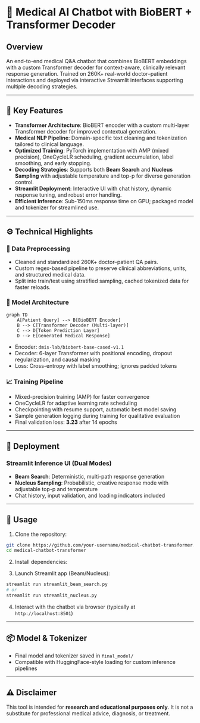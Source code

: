 # 🏥 Medical AI Chatbot with BioBERT + Transformer Decoder

## Overview

An end-to-end medical Q\&A chatbot that combines BioBERT embeddings with a custom Transformer decoder for context-aware, clinically relevant response generation. Trained on 260K+ real-world doctor–patient interactions and deployed via interactive Streamlit interfaces supporting multiple decoding strategies.

---

## 🔑 Key Features

* **Transformer Architecture**: BioBERT encoder with a custom multi-layer Transformer decoder for improved contextual generation.
* **Medical NLP Pipeline**: Domain-specific text cleaning and tokenization tailored to clinical language.
* **Optimized Training**: PyTorch implementation with AMP (mixed precision), OneCycleLR scheduling, gradient accumulation, label smoothing, and early stopping.
* **Decoding Strategies**: Supports both **Beam Search** and **Nucleus Sampling** with adjustable temperature and top-p for diverse generation control.
* **Streamlit Deployment**: Interactive UI with chat history, dynamic response tuning, and robust error handling.
* **Efficient Inference**: Sub-150ms response time on GPU; packaged model and tokenizer for streamlined use.

---

## ⚙️ Technical Highlights

### 🧹 Data Preprocessing

* Cleaned and standardized 260K+ doctor–patient QA pairs.
* Custom regex-based pipeline to preserve clinical abbreviations, units, and structured medical data.
* Split into train/test using stratified sampling, cached tokenized data for faster reloads.

### 🧠 Model Architecture

```mermaid
graph TD
    A[Patient Query] --> B[BioBERT Encoder]
    B --> C[Transformer Decoder (Multi-layer)]
    C --> D[Token Prediction Layer]
    D --> E[Generated Medical Response]
```

* Encoder: `dmis-lab/biobert-base-cased-v1.1`
* Decoder: 6-layer Transformer with positional encoding, dropout regularization, and causal masking
* Loss: Cross-entropy with label smoothing; ignores padded tokens

### 📈 Training Pipeline

* Mixed-precision training (AMP) for faster convergence
* OneCycleLR for adaptive learning rate scheduling
* Checkpointing with resume support, automatic best model saving
* Sample generation logging during training for qualitative evaluation
* Final validation loss: **3.23** after 14 epochs

---

## 🚀 Deployment

### Streamlit Inference UI (Dual Modes)

* **Beam Search**: Deterministic, multi-path response generation
* **Nucleus Sampling**: Probabilistic, creative response mode with adjustable top-p and temperature
* Chat history, input validation, and loading indicators included

---

## 🧪 Usage

1. Clone the repository:

```bash
git clone https://github.com/your-username/medical-chatbot-transformer.git
cd medical-chatbot-transformer
```

2. Install dependencies:

3. Launch Streamlit app (Beam/Nucleus):

```bash
streamlit run streamlit_beam_search.py
# or
streamlit run streamlit_nucleus.py
```

4. Interact with the chatbot via browser (typically at `http://localhost:8501`)

---

## 📦 Model & Tokenizer

* Final model and tokenizer saved in `final_model/`
* Compatible with HuggingFace-style loading for custom inference pipelines

---

## ⚠️ Disclaimer

This tool is intended for **research and educational purposes only**. It is not a substitute for professional medical advice, diagnosis, or treatment.
